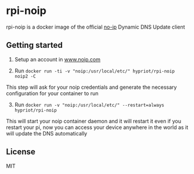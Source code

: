 # rpi-noip

rpi-noip is a docker image of the official [no-ip](http://www.noip.com/) Dynamic DNS Update client 


## Getting started

1. Setup an account in www.noip.com

2. Run `docker run -ti -v "noip:/usr/local/etc/" hypriot/rpi-noip noip2 -C`

  This step will ask for your noip credentials and generate the necessary configuration for your container to run

3. Run `docker run -v "noip:/usr/local/etc/" --restart=always hypriot/rpi-noip` 

  This will start your noip container daemon and it will restart it even if you restart your pi, now you can access your
device anywhere in the world as it will update the DNS automatically

## License

MIT
